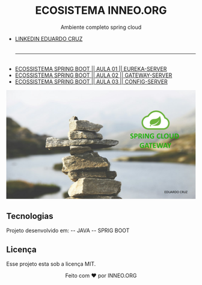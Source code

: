 <h1 align="center">ECOSISTEMA INNEO.ORG</h1>

<p align="center">Ambiente completo spring cloud</p>

<ul > 
   <li style="text-decoration-line: none"><a href="https://www.linkedin.com/in/eduardokruz" target="_blank">LINKEDIN EDUARDO CRUZ</a></li>
   <br /><hr /> <br />
   <li style="text-decoration-line: none"><a href="https://youtu.be/OQS8Mn0l_4U?si=oxCF43PKeD6Ur5yS" target="_blank">ECOSSISTEMA SPRING BOOT || AULA 01 || EUREKA-SERVER</a></li>
   <li style="text-decoration-line: none"><a href="https://youtu.be/UawVbFsHd_o?si=8eSLFRflbOyXm570" target="_blank">ECOSSISTEMA SPRING BOOT || AULA 02 || GATEWAY-SERVER</a></li>
   <li style="text-decoration-line: none"><a href="#" target="_blank">ECOSSISTEMA SPRING BOOT || AULA 03 || CONFIG-SERVER</a></li>
</ul>

<p align="center">
  <img src="../.github/cloud-gateway.png" alt="" />
</p>

## Tecnologias

Projeto desenvolvido em:
-- JAVA
-- SPRIG BOOT

## Licença

Esse projeto esta sob a licença MIT.

<p align="center">
Feito com ❤ por INNEO.ORG
</p>
